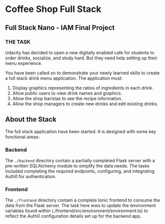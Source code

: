 # Coffee Shop Full Stack

## Full Stack Nano - IAM Final Project

### THE TASK
Udacity has decided to open a new digitally enabled cafe for students to order drinks, socialize, and study hard. But they need help setting up their menu experience.

You have been called on to demonstrate your newly learned skills to create a full stack drink menu application. The application must:

1. Display graphics representing the ratios of ingredients in each drink.
2. Allow public users to view drink names and graphics.
3. Allow the shop baristas to see the recipe information.
4. Allow the shop managers to create new drinks and edit existing drinks.

## About the Stack

The full stack application have been started. It is designed with some key functional areas:

### Backend

The `./backend` directory contain a partially completed Flask server with a pre-written SQLAlchemy module to simplify the data needs. The tasks included completing the required endpoints, configuring, and integrating Auth0 for authentication.


### Frontend

The `./frontend` directory contain a complete Ionic frontend to consume the data from the Flask server. The task here wws to update the environment variables found within (./frontend/src/environment/environment.ts) to reflect the Auth0 configuration details set up for the backend app.

